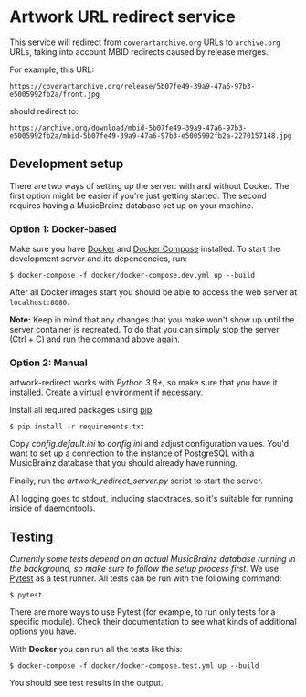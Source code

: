 Artwork URL redirect service
============================

This service will redirect from `coverartarchive.org` URLs to `archive.org`
URLs, taking into account MBID redirects caused by release merges.

For example, this URL:

    https://coverartarchive.org/release/5b07fe49-39a9-47a6-97b3-e5005992fb2a/front.jpg

should redirect to:

    https://archive.org/download/mbid-5b07fe49-39a9-47a6-97b3-e5005992fb2a/mbid-5b07fe49-39a9-47a6-97b3-e5005992fb2a-2270157148.jpg

## Development setup

There are two ways of setting up the server: with and without Docker.
The first option might be easier if you're just getting started. The second
requires having a MusicBrainz database set up on your machine.

### Option 1: Docker-based

Make sure you have [Docker](https://www.docker.com/) and
[Docker Compose](https://github.com/docker/compose) installed.
To start the development server and its dependencies, run:

    $ docker-compose -f docker/docker-compose.dev.yml up --build

After all Docker images start you should be able to access the web server at `localhost:8080`.

**Note:** Keep in mind that any changes that you make won't show up until the
server container is recreated. To do that you can simply stop the server
(Ctrl + C) and run the command above again.

### Option 2: Manual

artwork-redirect works with *Python 3.8+*, so make sure that you have it
installed. Create a
[virtual environment](https://packaging.python.org/tutorials/installing-packages/#creating-virtual-environments)
if necessary.

Install all required packages using [pip](https://pip.pypa.io):

    $ pip install -r requirements.txt

Copy *config.default.ini* to *config.ini* and adjust configuration values.
You'd want to set up a connection to the instance of PostgreSQL with a
MusicBrainz database that you should already have running.

Finally, run the *artwork_redirect_server.py* script to start the server.

All logging goes to stdout, including stacktraces, so it's suitable for
running inside of daemontools.

## Testing

*Currently some tests depend on an actual MusicBrainz database running in the background, so make sure to follow the setup process first.* We use
[Pytest](https://pytest.org) as a test runner. All tests can be run with the
following command:

    $ pytest

There are more ways to use Pytest (for example, to run only tests for a
specific module). Check their documentation to see what kinds of additional
options you have.

With **Docker** you can run all the tests like this:

    $ docker-compose -f docker/docker-compose.test.yml up --build

You should see test results in the output.
